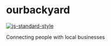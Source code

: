 # ourbackyard

[![js-standard-style](https://img.shields.io/badge/code%20style-standard-brightgreen.svg)](http://standardjs.com)

Connecting people with local businesses
